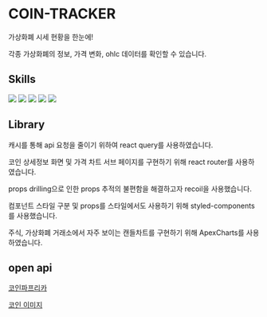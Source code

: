 <!-- # Getting Started with Create React App

This project was bootstrapped with [Create React App](https://github.com/facebook/create-react-app).

## Available Scripts

In the project directory, you can run:

### `npm start`

Runs the app in the development mode.\
Open [http://localhost:3000](http://localhost:3000) to view it in the browser.

The page will reload if you make edits.\
You will also see any lint errors in the console.

### `npm test`

Launches the test runner in the interactive watch mode.\
See the section about [running tests](https://facebook.github.io/create-react-app/docs/running-tests) for more information.

### `npm run build`

Builds the app for production to the `build` folder.\
It correctly bundles React in production mode and optimizes the build for the best performance.

The build is minified and the filenames include the hashes.\
Your app is ready to be deployed!

See the section about [deployment](https://facebook.github.io/create-react-app/docs/deployment) for more information.

### `npm run eject`

**Note: this is a one-way operation. Once you `eject`, you can’t go back!**

If you aren’t satisfied with the build tool and configuration choices, you can `eject` at any time. This command will remove the single build dependency from your project.

Instead, it will copy all the configuration files and the transitive dependencies (webpack, Babel, ESLint, etc) right into your project so you have full control over them. All of the commands except `eject` will still work, but they will point to the copied scripts so you can tweak them. At this point you’re on your own.

You don’t have to ever use `eject`. The curated feature set is suitable for small and middle deployments, and you shouldn’t feel obligated to use this feature. However we understand that this tool wouldn’t be useful if you couldn’t customize it when you are ready for it.

## Learn More

You can learn more in the [Create React App documentation](https://facebook.github.io/create-react-app/docs/getting-started).

To learn React, check out the [React documentation](https://reactjs.org/). -->

# COIN-TRACKER

가상화폐 시세 현황을 한눈에!

각종 가상화폐의 정보, 가격 변화, ohlc 데이터를 확인할 수 있습니다.

##  Skills

<p>
    <img src="https://img.shields.io/badge/react-%2320232a.svg?style=for-the-badge&logo=react&logoColor=%2361DAFB">
    <im src="https://img.shields.io/badge/typescript-%23007ACC.svg?style=for-the-badge&logo=typescript&logoColor=white">
    <img src="https://img.shields.io/badge/React_Router-CA4245?style=for-the-badge&logo=react-router&logoColor=white">
    <img src="https://img.shields.io/badge/-React%20Query-FF4154?style=for-the-badge&logo=react%20query&logoColor=white)">
    <img src="https://img.shields.io/badge/recoil-DB7093?style=for-the-badge&logo=recoil&logoColor=white">
    <img src="https://img.shields.io/badge/styled--components-DB7093?style=for-the-badge&logo=styled-components&logoColor=white">
</p>

## Library

캐시를 통해 api 요청을 줄이기 위하여 react query를 사용하였습니다.

코인 상세정보 화면 및 가격 차트 서브 페이지를 구현하기 위해 react router를 사용하였습니다.

props drilling으로 인한 props 추적의 불편함을 해결하고자 recoil을 사용했습니다.

컴포넌트 스타일 구분 및 props를 스타일에서도 사용하기 위해 styled-components를 사용했습니다.

주식, 가상화폐 거래소에서 자주 보이는 캔들차트를 구현하기 위해 ApexCharts를 사용하였습니다.

## open api
[코인파프리카](https://api.coinpaprika.com/v1/coins)

[코인 이미지](https://cryptocurrencyliveprices.com/img/btc-bitcoin.png)